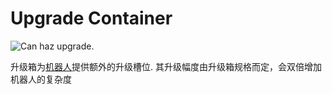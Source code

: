 # Upgrade Container

![Can haz upgrade.](oredict:oc:upgradeContainer1)

升级箱为[机器人](../block/robot.md)提供额外的升级槽位. 其升级幅度由升级箱规格而定，会双倍增加机器人的复杂度